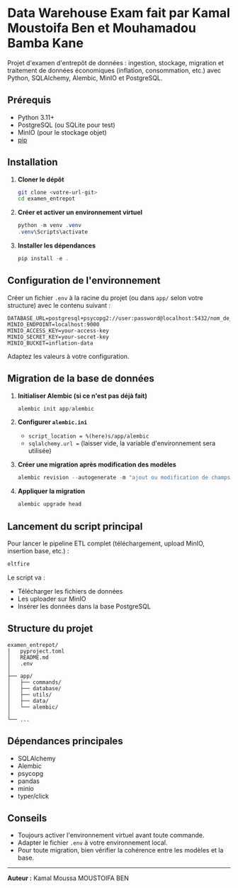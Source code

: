# Data Warehouse Exam fait par Kamal Moustoifa Ben et Mouhamadou Bamba Kane

Projet d'examen d'entrepôt de données : ingestion, stockage, migration et traitement de données économiques (inflation, consommation, etc.) avec Python, SQLAlchemy, Alembic, MinIO et PostgreSQL.

## Prérequis

- Python 3.11+
- PostgreSQL (ou SQLite pour test)
- MinIO (pour le stockage objet)
- [pip](https://pip.pypa.io/en/stable/)

## Installation

1. **Cloner le dépôt**
   ```bash
   git clone <votre-url-git>
   cd examen_entrepot
   ```
2. **Créer et activer un environnement virtuel**
   ```powershell
   python -m venv .venv
   .venv\Scripts\activate
   ```
3. **Installer les dépendances**
   ```powershell
   pip install -e .
   ```

## Configuration de l'environnement

Créer un fichier `.env` à la racine du projet (ou dans `app/` selon votre structure) avec le contenu suivant :

```
DATABASE_URL=postgresql+psycopg2://user:password@localhost:5432/nom_de_votre_db
MINIO_ENDPOINT=localhost:9000
MINIO_ACCESS_KEY=your-access-key
MINIO_SECRET_KEY=your-secret-key
MINIO_BUCKET=inflation-data
```

Adaptez les valeurs à votre configuration.

## Migration de la base de données

1. **Initialiser Alembic (si ce n'est pas déjà fait)**
   ```powershell
   alembic init app/alembic
   ```
2. **Configurer `alembic.ini`**
   - `script_location = %(here)s/app/alembic`
   - `sqlalchemy.url =` (laisser vide, la variable d'environnement sera utilisée)

3. **Créer une migration après modification des modèles**
   ```powershell
   alembic revision --autogenerate -m "ajout ou modification de champs"
   ```

4. **Appliquer la migration**
   ```powershell
   alembic upgrade head
   ```

## Lancement du script principal

Pour lancer le pipeline ETL complet (téléchargement, upload MinIO, insertion base, etc.) :

```powershell
eltfire
```

Le script va :
- Télécharger les fichiers de données
- Les uploader sur MinIO
- Insérer les données dans la base PostgreSQL

## Structure du projet

```
examen_entrepot/
│   pyproject.toml
│   README.md
│   .env
│
├── app/
│   ├── commands/
│   ├── database/
│   ├── utils/
│   ├── data/
│   └── alembic/
│
└── ...
```

## Dépendances principales
- SQLAlchemy
- Alembic
- psycopg
- pandas
- minio
- typer/click

## Conseils
- Toujours activer l'environnement virtuel avant toute commande.
- Adapter le fichier `.env` à votre environnement local.
- Pour toute migration, bien vérifier la cohérence entre les modèles et la base.

---

**Auteur :** Kamal Moussa MOUSTOIFA BEN
